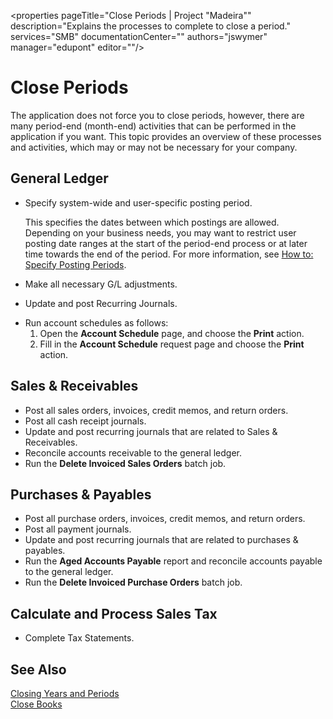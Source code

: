 <properties
	pageTitle="Close Periods | Project "Madeira""
	description="Explains the processes to complete to close a period."
	services="SMB"
	documentationCenter=""
	authors="jswymer"
	manager="edupont"
	editor=""/>
	
<tags
	ms.service="SMB"
	ms.workload=""
	ms.tgt_pltfrm="na"
	ms.devlang="na"
	ms.topic="article"
	ms.date="02/08/2016"
	ms.author="jswymer" />

# Close Periods 
The application does not force you to close periods, however, there are many period-end (month-end) activities that can be performed in the application if you want. This topic provides an overview of these processes and activities, which may or may not be necessary for your company.
 
## General Ledger
* Specify system-wide and user-specific posting period.

  This specifies the dates between which postings are allowed. Depending on your business needs, you may want to restrict user posting date ranges at the start of the period-end process or at later time towards the end of the period. For more information, see [How to: Specify Posting Periods](finance-how-specify-posting-periods.md).
* Make all necessary G/L adjustments.
* Update and post Recurring Journals.
<!--* Process Consolidations-->
* Run account schedules as follows:
  1. Open the **Account Schedule** page, and choose the **Print** action.
  2. Fill in the **Account Schedule** request page and choose the **Print** action.

## Sales & Receivables 
* Post all sales orders, invoices, credit memos, and return orders.
* Post all cash receipt journals.
* Update and post recurring journals that are related to Sales & Receivables.
* Reconcile accounts receivable to the general ledger.
* Run the **Delete Invoiced Sales Orders** batch job.

## Purchases & Payables 
* Post all purchase orders, invoices, credit memos, and return orders.
* Post all payment journals.
* Update and post recurring journals that are related to purchases & payables.
* Run the **Aged Accounts Payable** report and reconcile accounts payable to the general ledger.
* Run the **Delete Invoiced Purchase Orders** batch job.

<!-- ### Fixed Assets 
* Post all maintenance costs have been posted through the fixed asset journals or invoices.
* Post adjustments.
* Post appreciation.
* Post depreciation.
* Update and post the recurring fixed asset journal.-->

<!--### Intercompany 
* Process Intercompany Postings.-->

## Calculate and Process Sales Tax
*  Complete Tax Statements.
<!--### VAT and Intrastat--> 
<!--* Calculate and Process VAT-->
<!--* Report Intrastat.-->

<!--## Tasks That You Perform Sequentially
The following processes, which affect Manufacturing, Inventory, and General Ledger, should be performed sequentially.-->

<!--### Manufacturing 
* Post all Consumption and Output
* Change the status of all completed Production Orders to Finished-->

<!--### Inventory 
* Make all necessary inventory adjustments using the item journal
* Run the Adjust Cost - Item Entries batch job
* Run the Post Inventory Cost to G/L batch job
* Run the Inventory Valuation report and reconcile Inventory and COGS to the general ledger
* Reconcile WIP to the general ledger-->

<!--### General Ledger 
* Make all necessary G/L adjustments
* Update and post Recurring Journals
* Process Consolidations>
* Run account schedules:
  1. Open the **Account Schedule** page, and choose the **Print** action.
  2. Fill in the **Account Schedule** request page and choose the **Print** action.-->

## See Also
[Closing Years and Periods](year-close-years-periods.md)  
[Close Books](year-close-books.md)
